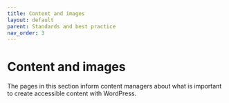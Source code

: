 ```yaml
---
title: Content and images
layout: default
parent: Standards and best practice
nav_order: 3
---
```


# Content and images

The pages in this section inform content managers about what is important to create accessible content with WordPress. 
